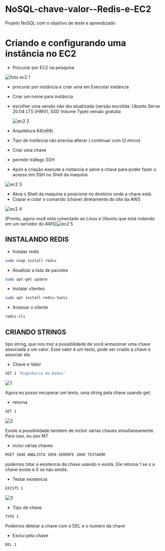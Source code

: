 # NoSQL-chave-valor--Redis-e-EC2
Projeto NoSQL com o objetivo de teste e aprendizado

# Criando e configurando uma instância no EC2

* Procurar por EC2 na pesquisa

![foto ec2 1](https://github.com/JulioMancini/Modelo_Relacional-EC2-e-Postgres/assets/145502330/50938737-04f6-4bfc-8245-0d87b9aa43bf)


* procurar por instância e criar uma em Executar instância
* Criar um nome para instância
* escolher uma versão não tão atualizada (versão escolida: Ubuntu Serve 20.04 LTS (HMV), SSD Volume Type) versão gratuita

  ![ec2 2](https://github.com/JulioMancini/Modelo_Relacional-EC2-e-Postgres/assets/145502330/f9f0541d-203c-4e53-a075-8ea58c168c10)

* Arquitetura 64(x68)
* Tipo de instância não precisa alterar ( continuar com t2.micro)
* Criar uma chave
* permitir tráfego SSH
* Após a criação execute a instancia e salve a chave para poder fazer o acesso em SSH no Shell da maquina

![ec2 3](https://github.com/JulioMancini/Modelo_Relacional-EC2-e-Postgres/assets/145502330/3027e9ad-0b9f-441e-be8a-7c9cc988d9f8)

* Abra o Shell da maquina e posicione no diretório onde a chave está.
* Copiar e colar o comando (chave) diretamente do site da AWS

![ec2 4](https://github.com/JulioMancini/Modelo_Relacional-EC2-e-Postgres/assets/145502330/9997509b-8114-4d32-b5aa-74737ac3afbd)

[Pronto, agora voçê está conectado ao Linux e Ubuntu que está rodando em um servidor do AWS]![ec2 5](https://github.com/JulioMancini/Modelo_Relacional-EC2-e-Postgres/assets/145502330/5b33745e-7454-4777-b3a8-1f43635370c9)

## INSTALANDO REDIS

* Instalar redis

```bash
sudo snap install redis
```
* Atualizar a lista de pacotes

```bash
sudo apt-get update
```
* Instalar clientes

```bash
sudo apt install redis-tools
```
* Acessar o cliente

```bash
redis-cli
```
## CRIANDO STRINGS

tipo string, que nos traz a possibilidade de você armazenar uma chave associada a um valor. Esse valor é um texto, pode ser criado a chave e associar ela  

* Chave e Valor

```bash
SET 1 "Engenharia de Dados"
```
![1](https://github.com/JulioMancini/NoSQL-chave-valor--Redis-e-EC2/assets/145502330/02cdb82e-2e6b-40f4-b724-bd0b0074eb1a)

Agora eu posso recuperar um texto, uma string pela chave usando get.

* retorna

```bash
GET 1
```
![2](https://github.com/JulioMancini/NoSQL-chave-valor--Redis-e-EC2/assets/145502330/3fd73b03-a530-4bf5-a0d4-7d7b51bdecd3)

Existe a possibilidade também de incluir várias chaves simultaneamente. Para isso, eu uso M7.

* inclui várias chaves

```bash
MSET 1040 ANALISTA 1050 GERENTE 1060 TESTADOR
```
podemos tstar a existencia da chave usando o exists. Ele retorna 1 se o a chave existe e 0 se não existe.

* Testar existencia
```bash
EXISTS 1
```
![3](https://github.com/JulioMancini/NoSQL-chave-valor--Redis-e-EC2/assets/145502330/afe1a2f9-023e-4d0d-af0d-4a9ddb19f9a8)

* Tipo de chave
 
```bash
TYPE 1
```

Podemos deletar a chave com o DEL e o numero da chave

* Exclui pela chave

```bash
DEL 1
```
